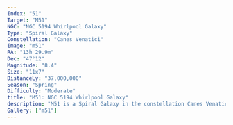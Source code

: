 ```yaml
---
Index: "51"
Target: "M51"
NGC: "NGC 5194 Whirlpool Galaxy"
Type: "Spiral Galaxy"
Constellation: "Canes Venatici"
Image: "m51"
RA: "13h 29.9m"
Dec: "47°12"
Magnitude: "8.4"
Size: "11x7"
DistanceLy: "37,000,000"
Season: "Spring"
Difficulty: "Moderate"
title: "M51: NGC 5194 Whirlpool Galaxy"
description: "M51 is a Spiral Galaxy in the constellation Canes Venatici."
Gallery: ["m51"]
---
```

